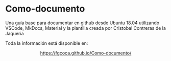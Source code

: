 # Como-documento
Una guía base para documentar en github desde Ubuntu 18.04 utilizando VSCode, MkDocs, Material y la plantilla creada por Cristobal Contreras de la Jaqueria

Toda la información está disponible en:

<center>

https://fgcoca.github.io/Como-documento/

</center>

